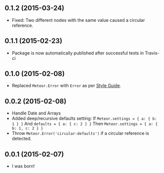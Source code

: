 
0.1.2 (2015-03-24)
---

- Fixed: Two different nodes with the same value caused a circular reference.

0.1.1 (2015-02-23)
---

- Package is now automatically published after successful tests in Travis-ci

0.1.0 (2015-02-08)
---

- Replaced `Meteor.Error` with `Error` as per [Style Guide](https://github.com/meteor/meteor/wiki/Meteor-Style-Guide#error-objects).

0.0.2 (2015-02-08)
---

- Handle Date and Arrays
- Added deep/recursive defaults setting:
  If `Meteor.settings = { a: { b: 1 } }`
  And `defaults = { a: { c: 2 } }`
  Then `Meteor.settings = { a: { b: 1, c: 2 } }`
- Throw `Meteor.Error('circular-defaults')` if a circular reference is detected.

0.0.1 (2015-02-07)
---

- I was born!
